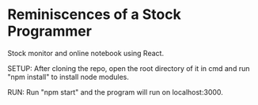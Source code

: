 # Reminiscences of a Stock Programmer
 Stock monitor and online notebook using React.
 
 SETUP:
 After cloning the repo, open the root directory of it in cmd and run "npm install" to install node modules.
 
 RUN:
 Run "npm start" and the program will run on localhost:3000.
